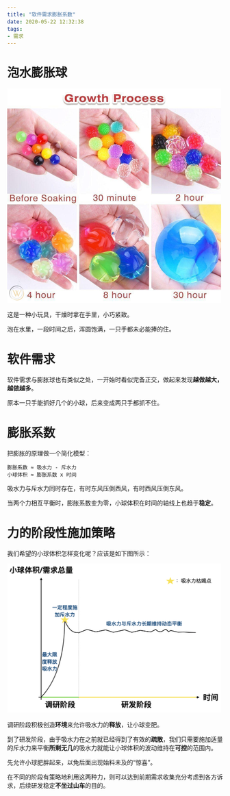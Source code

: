 ```yaml
---
title: "软件需求膨胀系数"
date: 2020-05-22 12:32:38
tags:
- 需求
---
```


# 泡水膨胀球

<img src="/images/需求膨胀/膨胀球.jpg" alt="drawing" width="500"/>

这是一种小玩具，干燥时拿在手里，小巧紧致。

泡在水里，一段时间之后，浑圆饱满，一只手都未必能捧的住。

# 软件需求

软件需求与膨胀球也有类似之处，一开始时看似完备正交，做起来发现**越做越大，越做越多**。

原本一只手能抓好几个的小球，后来变成两只手都抓不住。

# 膨胀系数

把膨胀的原理做一个简化模型：

```
膨胀系数 ≈ 吸水力 - 斥水力
小球体积 ≈ 膨胀系数 x 时间
```

吸水力与斥水力同时存在，有时东风压倒西风，有时西风压倒东风。

当两个力相互平衡时，膨胀系数变为零，小球体积在时间的轴线上也趋于**稳定**。

# 力的阶段性施加策略

我们希望的小球体积怎样变化呢？应该是如下图所示：

<img src="/images/需求膨胀/体积变化.png" alt="drawing" width="500"/>

调研阶段积极创造**环境**来允许吸水力的**释放**，让小球变肥。

到了研发阶段，由于吸水力在之前就已经得到了有效的**疏散**，我们只需要施加适量的斥水力来平衡**所剩无几**的吸水力就能让小球体积的波动维持在**可控**的范围内。

先允许小球肥胖起来，以免后面出现始料未及的“惊喜”。

在不同的阶段有策略地利用这两种力，则可以达到前期需求收集充分考虑到各方诉求，后续研发稳定**不坐过山车**的目的。
